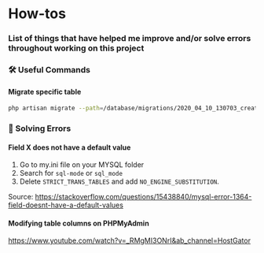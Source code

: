 # How-tos

### List of things that have helped me improve and/or solve errors throughout working on this project

### 🛠 Useful Commands

#### **Migrate specific table**

```bash
php artisan migrate --path=/database/migrations/2020_04_10_130703_create_test_table.php
```

### 🌈 Solving Errors

#### **Field X does not have a default value**

1. Go to my.ini file on your MYSQL folder
2. Search for `sql-mode` or `sql_mode`
3. Delete `STRICT_TRANS_TABLES` and add `NO_ENGINE_SUBSTITUTION`.

Source: https://stackoverflow.com/questions/15438840/mysql-error-1364-field-doesnt-have-a-default-values

#### Modifying table columns on PHPMyAdmin

https://www.youtube.com/watch?v=_RMgMI3ONrI&ab_channel=HostGator
